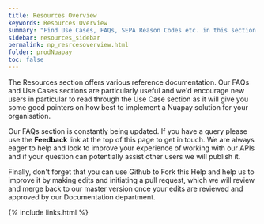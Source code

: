 ```yaml
---
title: Resources Overview
keywords: Resources Overview
summary: "Find Use Cases, FAQs, SEPA Reason Codes etc. in this section."
sidebar: resources_sidebar
permalink: np_resrcesoverview.html
folder: prodNuapay
toc: false
---
```


The Resources section offers various reference documentation. Our FAQs and Use Cases sections are particularly useful and we'd encourage new users in particular to read through the Use Case section as it will give you some good pointers on how best to implement a Nuapay solution for your organisation.

Our FAQs section is constantly being updated. If you have a query please use the <b>Feedback</b> link at the top of this page to get in touch. We are always eager to help and look to improve your experience of working with our APIs and if your question can potentially assist other users we will publish it.

Finally, don't forget that you can use Github to Fork this Help and help us to improve it by making edits and initiating a pull request, which we will review and merge back to our master version once your edits are reviewed and approved by our Documentation department.    


{% include links.html %}
